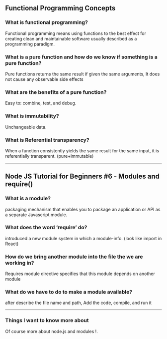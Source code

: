 ## Functional Programming Concepts

### **What is functional programming?**

Functional programming means using functions to the best effect for creating clean and maintainable software usually described as a programming paradigm.

### **What is a pure function and how do we know if something is a pure function?**

Pure functions returns the same result if given the same arguments, It does not cause any observable side effects

### **What are the benefits of a pure function?**

Easy to: combine, test, and debug.

### **What is immutability?**

Unchangeable data.

### **What is Referential transparency?**

When a function consistently yields the same result for the same input, it is referentially transparent. (pure+immutable)

---

## Node JS Tutorial for Beginners #6 - Modules and require()

### **What is a module?**

packaging mechanism that enables you to package an application or API as a separate Javascript module.

### **What does the word ‘require’ do?**

introduced a new module system in which a module-info. (look like import in React)

### **How do we bring another module into the file the we are working in?**

Requires module directive specifies that this module depends on another module

### **What do we have to do to make a module available?**

after describe the file name and path, Add the code, compile, and run it

---

### Things I want to know more about

Of course more about node.js and modules !.
